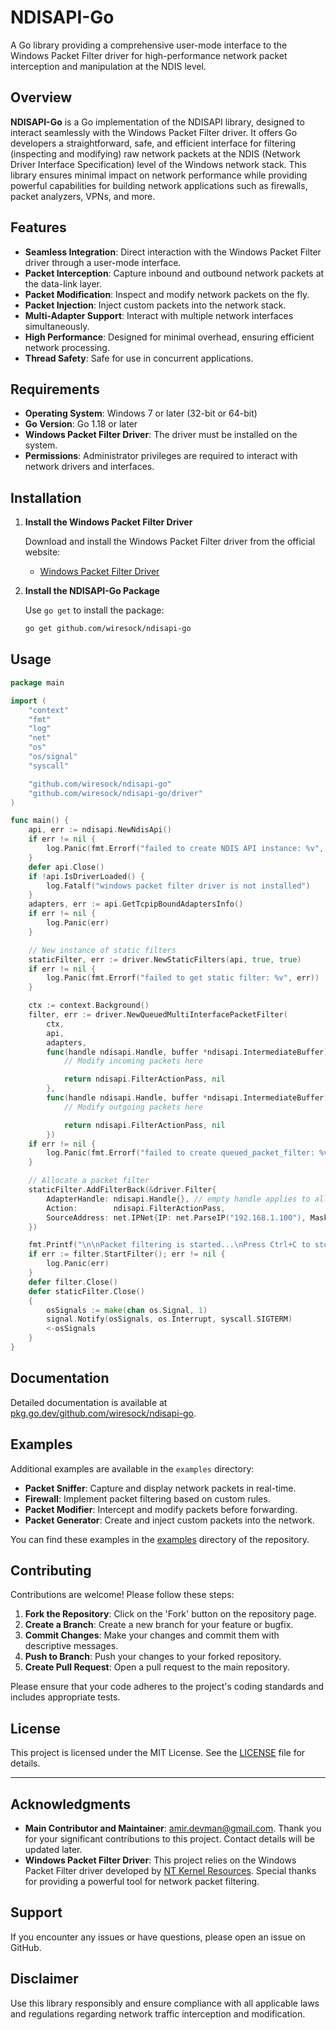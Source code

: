 # NDISAPI-Go

A Go library providing a comprehensive user-mode interface to the Windows Packet Filter driver for high-performance network packet interception and manipulation at the NDIS level.

## Overview

**NDISAPI-Go** is a Go implementation of the NDISAPI library, designed to interact seamlessly with the Windows Packet Filter driver. It offers Go developers a straightforward, safe, and efficient interface for filtering (inspecting and modifying) raw network packets at the NDIS (Network Driver Interface Specification) level of the Windows network stack. This library ensures minimal impact on network performance while providing powerful capabilities for building network applications such as firewalls, packet analyzers, VPNs, and more.

## Features

- **Seamless Integration**: Direct interaction with the Windows Packet Filter driver through a user-mode interface.
- **Packet Interception**: Capture inbound and outbound network packets at the data-link layer.
- **Packet Modification**: Inspect and modify network packets on the fly.
- **Packet Injection**: Inject custom packets into the network stack.
- **Multi-Adapter Support**: Interact with multiple network interfaces simultaneously.
- **High Performance**: Designed for minimal overhead, ensuring efficient network processing.
- **Thread Safety**: Safe for use in concurrent applications.

## Requirements

- **Operating System**: Windows 7 or later (32-bit or 64-bit)
- **Go Version**: Go 1.18 or later
- **Windows Packet Filter Driver**: The driver must be installed on the system.
- **Permissions**: Administrator privileges are required to interact with network drivers and interfaces.

## Installation

1. **Install the Windows Packet Filter Driver**

   Download and install the Windows Packet Filter driver from the official website:

   - [Windows Packet Filter Driver](https://www.ntkernel.com/windows-packet-filter/)

2. **Install the NDISAPI-Go Package**

   Use `go get` to install the package:

   ```sh
   go get github.com/wiresock/ndisapi-go
   ```

## Usage
```go
package main

import (
	"context"
	"fmt"
	"log"
	"net"
	"os"
	"os/signal"
	"syscall"

	"github.com/wiresock/ndisapi-go"
	"github.com/wiresock/ndisapi-go/driver"
)

func main() {
	api, err := ndisapi.NewNdisApi()
	if err != nil {
		log.Panic(fmt.Errorf("failed to create NDIS API instance: %v", err))
	}
	defer api.Close()
	if !api.IsDriverLoaded() {
		log.Fatalf("windows packet filter driver is not installed")
	}
	adapters, err := api.GetTcpipBoundAdaptersInfo()
	if err != nil {
		log.Panic(err)
	}

	// New instance of static filters
	staticFilter, err := driver.NewStaticFilters(api, true, true)
	if err != nil {
		log.Panic(fmt.Errorf("failed to get static filter: %v", err))
	}

	ctx := context.Background()
	filter, err := driver.NewQueuedMultiInterfacePacketFilter(
		ctx,
		api,
		adapters,
		func(handle ndisapi.Handle, buffer *ndisapi.IntermediateBuffer) (ndisapi.FilterAction, *ndisapi.Handle) {
			// Modify incoming packets here

			return ndisapi.FilterActionPass, nil
		},
		func(handle ndisapi.Handle, buffer *ndisapi.IntermediateBuffer) (ndisapi.FilterAction, *ndisapi.Handle) {
			// Modify outgoing packets here

			return ndisapi.FilterActionPass, nil
		})
	if err != nil {
		log.Panic(fmt.Errorf("failed to create queued_packet_filter: %v", err))
	}

	// Allocate a packet filter
	staticFilter.AddFilterBack(&driver.Filter{
		AdapterHandle: ndisapi.Handle{}, // empty handle applies to all adapters
		Action:        ndisapi.FilterActionPass,
		SourceAddress: net.IPNet{IP: net.ParseIP("192.168.1.100"), Mask: net.CIDRMask(0, 32)},
	})

	fmt.Printf("\n\nPacket filtering is started...\nPress Ctrl+C to stop.\n\n")
	if err := filter.StartFilter(); err != nil {
		log.Panic(err)
	}
	defer filter.Close()
	defer staticFilter.Close()
	{
		osSignals := make(chan os.Signal, 1)
		signal.Notify(osSignals, os.Interrupt, syscall.SIGTERM)
		<-osSignals
	}
}
```

## Documentation

Detailed documentation is available at [pkg.go.dev/github.com/wiresock/ndisapi-go](https://pkg.go.dev/github.com/wiresock/ndisapi-go).

## Examples

Additional examples are available in the `examples` directory:

- **Packet Sniffer**: Capture and display network packets in real-time.
- **Firewall**: Implement packet filtering based on custom rules.
- **Packet Modifier**: Intercept and modify packets before forwarding.
- **Packet Generator**: Create and inject custom packets into the network.

You can find these examples in the [examples](https://github.com/wiresock/ndisapi-go/tree/main/examples) directory of the repository.

## Contributing

Contributions are welcome! Please follow these steps:

1. **Fork the Repository**: Click on the 'Fork' button on the repository page.
2. **Create a Branch**: Create a new branch for your feature or bugfix.
3. **Commit Changes**: Make your changes and commit them with descriptive messages.
4. **Push to Branch**: Push your changes to your forked repository.
5. **Create Pull Request**: Open a pull request to the main repository.

Please ensure that your code adheres to the project's coding standards and includes appropriate tests.

## License

This project is licensed under the MIT License. See the [LICENSE](LICENSE) file for details.

---

## Acknowledgments

- **Main Contributor and Maintainer**: [amir.devman@gmail.com](mailto:amir.devman@gmail.com). Thank you for your significant contributions to this project. Contact details will be updated later.
- **Windows Packet Filter Driver**: This project relies on the Windows Packet Filter driver developed by [NT Kernel Resources](https://www.ntkernel.com/). Special thanks for providing a powerful tool for network packet filtering.

## Support

If you encounter any issues or have questions, please open an issue on GitHub.

## Disclaimer

Use this library responsibly and ensure compliance with all applicable laws and regulations regarding network traffic interception and modification.
